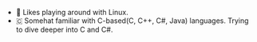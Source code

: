 - 🐧 Likes playing around with Linux.
- 🇨 Somehat familiar with C-based(C, C++, C#, Java) languages. Trying to dive deeper into C and C#.

<!---
DefinitelyNotMai/DefinitelyNotMai is a ✨ special ✨ repository because its `README.md` (this file) appears on your GitHub profile.
You can click the Preview link to take a look at your changes.
--->
